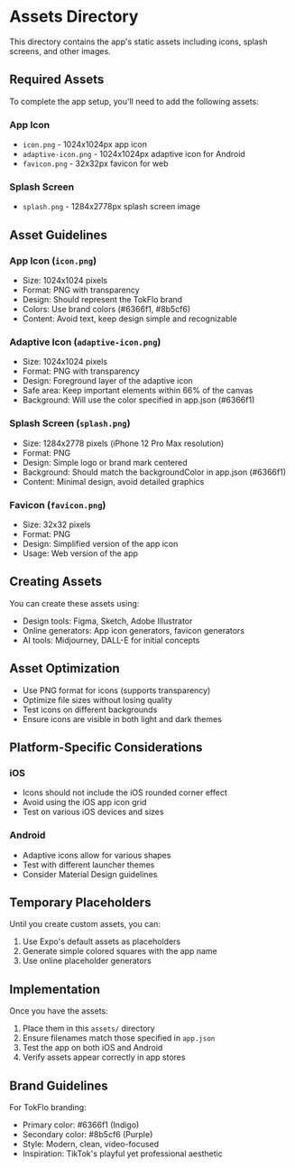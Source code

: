 # Assets Directory

This directory contains the app's static assets including icons, splash screens, and other images.

## Required Assets

To complete the app setup, you'll need to add the following assets:

### App Icon
- `icon.png` - 1024x1024px app icon
- `adaptive-icon.png` - 1024x1024px adaptive icon for Android
- `favicon.png` - 32x32px favicon for web

### Splash Screen
- `splash.png` - 1284x2778px splash screen image

## Asset Guidelines

### App Icon (`icon.png`)
- Size: 1024x1024 pixels
- Format: PNG with transparency
- Design: Should represent the TokFlo brand
- Colors: Use brand colors (#6366f1, #8b5cf6)
- Content: Avoid text, keep design simple and recognizable

### Adaptive Icon (`adaptive-icon.png`)
- Size: 1024x1024 pixels
- Format: PNG with transparency
- Design: Foreground layer of the adaptive icon
- Safe area: Keep important elements within 66% of the canvas
- Background: Will use the color specified in app.json (#6366f1)

### Splash Screen (`splash.png`)
- Size: 1284x2778 pixels (iPhone 12 Pro Max resolution)
- Format: PNG
- Design: Simple logo or brand mark centered
- Background: Should match the backgroundColor in app.json (#6366f1)
- Content: Minimal design, avoid detailed graphics

### Favicon (`favicon.png`)
- Size: 32x32 pixels
- Format: PNG
- Design: Simplified version of the app icon
- Usage: Web version of the app

## Creating Assets

You can create these assets using:
- Design tools: Figma, Sketch, Adobe Illustrator
- Online generators: App icon generators, favicon generators
- AI tools: Midjourney, DALL-E for initial concepts

## Asset Optimization

- Use PNG format for icons (supports transparency)
- Optimize file sizes without losing quality
- Test icons on different backgrounds
- Ensure icons are visible in both light and dark themes

## Platform-Specific Considerations

### iOS
- Icons should not include the iOS rounded corner effect
- Avoid using the iOS app icon grid
- Test on various iOS devices and sizes

### Android
- Adaptive icons allow for various shapes
- Test with different launcher themes
- Consider Material Design guidelines

## Temporary Placeholders

Until you create custom assets, you can:
1. Use Expo's default assets as placeholders
2. Generate simple colored squares with the app name
3. Use online placeholder generators

## Implementation

Once you have the assets:
1. Place them in this `assets/` directory
2. Ensure filenames match those specified in `app.json`
3. Test the app on both iOS and Android
4. Verify assets appear correctly in app stores

## Brand Guidelines

For TokFlo branding:
- Primary color: #6366f1 (Indigo)
- Secondary color: #8b5cf6 (Purple)
- Style: Modern, clean, video-focused
- Inspiration: TikTok's playful yet professional aesthetic